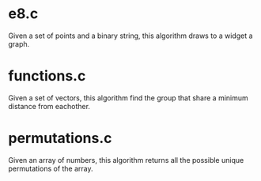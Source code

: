 
# e8.c

Given a set of points and a binary string, this algorithm draws to a widget a graph.

# functions.c

Given a set of vectors, this algorithm find the group that share a minimum distance from eachother.

# permutations.c

Given an array of numbers, this algorithm returns all the possible unique permutations of the array.
